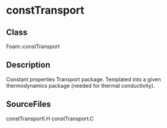 # constTransport 
## Class
Foam::constTransport

## Description
Constant properties Transport package.
Templated into a given thermodynamics package (needed for thermal
conductivity).

## SourceFiles
constTransportI.H
constTransport.C

